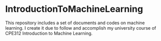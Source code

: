 # IntroductionToMachineLearning
This repository includes a set of documents and codes on machine learning. I create it due to follow and accomplish my university course of CPE312 Introduction to Machine Learning.
